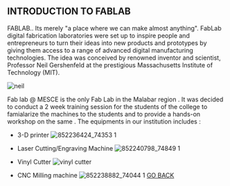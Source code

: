 ## INTRODUCTION TO FABLAB

 FABLAB.. Its merely "a place where we can make almost anything". FabLab digital fabrication laboratories were set up to inspire people and entrepreneurs to turn their ideas into new products and prototypes by giving them access to a range of advanced digital manufacturing technologies. The idea was conceived by renowned inventor and scientist, Professor Neil Gershenfeld at the prestigious Massachusetts Institute of Technology (MIT).
 
 
 
 
 
 ![neil](https://user-images.githubusercontent.com/32714429/31789081-bea59c3c-b4c5-11e7-8f62-273544687977.jpg)

   

Fab lab @ MESCE is the only Fab Lab in the Malabar region . It was decided to conduct a 2 week training session for the students of the college to famialarize the machines to the students and to provide a hands-on workshop on the same . The equipments in our institution includes :
- 3-D printer
![852236424_74353 1](https://user-images.githubusercontent.com/32714429/31788544-e3919782-b4c3-11e7-8242-415d46c0277b.jpg)

- Laser Cutting/Engraving Machine
![852240798_74849 1](https://user-images.githubusercontent.com/32714429/31788680-4e68085c-b4c4-11e7-8679-7aeeb0aa3832.jpg)


- Vinyl Cutter
![vinyl cutter](https://user-images.githubusercontent.com/32714429/31788752-9d6705f2-b4c4-11e7-8076-9b7d0b4a4e51.jpg)

- CNC Milling machine
![852238882_74044 1](https://user-images.githubusercontent.com/32714429/31788841-e3aa7f6c-b4c4-11e7-990a-63a3d26edadc.jpg)
[GO BACK](aleesham16.github.io)

